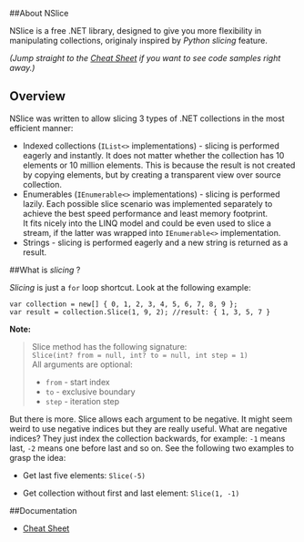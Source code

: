 ##About NSlice

NSlice is a free .NET library, designed to give you more flexibility in manipulating collections, originaly inspired by *Python slicing* feature.

*(Jump straight to the [Cheat Sheet](https://github.com/nabuk/NSlice/wiki/Cheat-Sheet) if you want to see code samples right away.)*

## Overview

NSlice was written to allow slicing 3 types of .NET collections in the most efficient manner:
  
- Indexed collections (`IList<>` implementations) - slicing is performed eagerly and instantly. It does not matter whether the collection has 10 elements or 10 million elements. This is because the result is not created by copying elements, but by creating a transparent view over source collection.
- Enumerables (`IEnumerable<>` implementations) - slicing is performed lazily. Each possible slice scenario was implemented separately to achieve the best speed performance and least memory footprint.  
It fits nicely into the LINQ model and could be even used to slice a stream, if the latter was wrapped into `IEnumerable<>` implementation.
- Strings - slicing is performed eagerly and a new string is returned as a result.

##What is *slicing* ?

*Slicing* is just a `for` loop shortcut. Look at the following example:

	var collection = new[] { 0, 1, 2, 3, 4, 5, 6, 7, 8, 9 };
	var result = collection.Slice(1, 9, 2); //result: { 1, 3, 5, 7 }

**Note:**
> Slice method has the following signature:  
> `Slice(int? from = null, int? to = null, int step = 1)`   
> All arguments are optional:
> 
> - `from` - start index
> - `to` - exclusive boundary
> - `step` - iteration step

But there is more. Slice allows each argument to be negative. It might seem weird to use negative indices but they are really useful. What are negative indices? They just index the collection backwards, for example: `-1` means last, `-2` means one before last and so on. See the following two examples to grasp the idea:

- Get last five elements: `Slice(-5)`

- Get collection without first and last element: `Slice(1, -1)`

##Documentation

- [Cheat Sheet](https://github.com/nabuk/NSlice/wiki/Cheat-Sheet)
